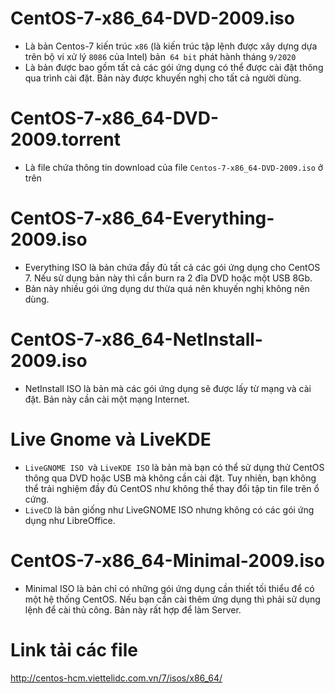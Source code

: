 # CentOS-7-x86_64-DVD-2009.iso
- Là bản Centos-7 kiến trúc `x86` (là kiến trúc tập lệnh được xây dựng dựa trên bộ vi xử lý `8086` của Intel) bản` 64 bit` phát hành tháng `9/2020`  
- Là bản được bao gồm tất cả các gói ứng dụng có thể được cài đặt thông qua trình cài đặt. Bản này được khuyến nghị cho tất cả người dùng.
# CentOS-7-x86_64-DVD-2009.torrent
- Là file chứa thông tin download của file `Centos-7-x86_64-DVD-2009.iso` ở trên
# CentOS-7-x86_64-Everything-2009.iso 
- Everything ISO là bản chứa đầy đủ tất cả các gói ứng dụng cho CentOS 7. Nếu sử dụng bản này thì cần burn ra 2 đĩa DVD hoặc một USB 8Gb.
- Bản này nhiều gói ứng dụng dư thừa quá nên khuyến nghị không nên dùng.
# CentOS-7-x86_64-NetInstall-2009.iso
- NetInstall ISO là bản mà các gói ứng dụng sẽ được lấy từ mạng và cài đặt. Bản này cần cài một mạng Internet.
# Live Gnome và LiveKDE
- `LiveGNOME ISO `và `LiveKDE ISO` là bản mà bạn có thể sử dụng thử CentOS thông qua DVD hoặc USB mà không cần cài đặt. Tuy nhiên, bạn không thể trải nghiệm đầy đủ CentOS như không thể thay đổi tập tin file trên ổ cứng.
- `LiveCD` là bản giống như LiveGNOME ISO nhưng không có các gói ứng dụng như LibreOffice.
# CentOS-7-x86_64-Minimal-2009.iso
- Minimal ISO là bản chỉ có những gói ứng dụng cần thiết tối thiểu để có một hệ thống CentOS. Nếu bạn cần cài thêm ứng dụng thì phải sử dụng lệnh để cài thủ công. Bản này rất hợp để làm Server.
# Link tải các file 
http://centos-hcm.viettelidc.com.vn/7/isos/x86_64/
